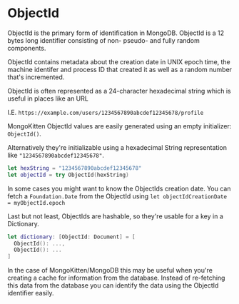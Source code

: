 # ObjectId

ObjectId is the primary form of identification in MongoDB. ObjectId is a 12 bytes long identifier consisting of non- pseudo- and fully random components.

ObjectId contains metadata about the creation date in UNIX epoch time, the machine identifer and process ID that created it as well as a random number that's incremented.

ObjectId is often represented as a 24-character hexadecimal string which is useful in places like an URL

I.E. `https://example.com/users/1234567890abcdef12345678/profile`

MongoKitten ObjectId values are easily generated using an empty initializer: `ObjectId()`.

Alternatively they're initializable using a hexadecimal String representation like `"1234567890abcdef12345678"`.

```swift
let hexString = "1234567890abcdef12345678"
let objectId = try ObjectId(hexString)
```

In some cases you might want to know the ObjectIds creation date. You can fetch a `Foundation.Date` from the ObjectId using `let objectIdCreationDate = myObjectId.epoch`

Last but not least, ObjectIds are hashable, so they're usable for a key in a Dictionary.

```swift
let dictionary: [ObjectId: Document] = [
  ObjectId(): ...,
  ObjectId(): ...
]
```

In the case of MongoKitten/MongoDB this may be useful when you're creating a cache for information from the database. Instead of re-fetching this data from the database you can identify the data using the ObjectId identifier easily.